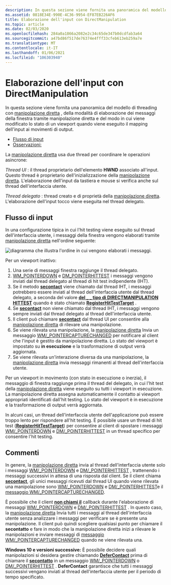 ```yaml
---
description: In questa sezione viene fornita una panoramica del modello di threading con manipolazione diretta, della modalità di elaborazione dei messaggi della finestra tramite manipolazione diretta e del modo in cui viene modificato lo stato di un viewport quando viene eseguito il mapping dell'input ai movimenti di output.
ms.assetid: 0818E34E-990E-4C36-9954-EF87EB226AF6
title: Elaborazione dell'input con DirectManipulation
ms.topic: article
ms.date: 02/03/2020
ms.openlocfilehash: 284a0a1866a2082e2c34c65de347b0dcdfab3a64
ms.sourcegitcommit: a47bd86f517de76374e4fff33cfeb613eb259a7e
ms.translationtype: MT
ms.contentlocale: it-IT
ms.lasthandoff: 01/06/2021
ms.locfileid: "106303940"
---
```

# <a name="processing-input-with-directmanipulation"></a>Elaborazione dell'input con DirectManipulation

In questa sezione viene fornita una panoramica del modello di threading con [manipolazione diretta](direct-manipulation-portal.md) , della modalità di elaborazione dei messaggi della finestra tramite manipolazione diretta e del modo in cui viene modificato lo stato di un viewport quando viene eseguito il mapping dell'input ai movimenti di output.

- [Flusso di input](#input-flow)
- [Osservazioni:](#remarks)

La [manipolazione diretta](direct-manipulation-portal.md) usa due thread per coordinare le operazioni asincrone:

*Thread UI* : il thread proprietario dell'elemento **HWND** associato all'input. Questo thread è proprietario dell'inizializzazione della [manipolazione diretta](direct-manipulation-portal.md). L'elaborazione dell'input da tastiera e mouse si verifica anche sul thread dell'interfaccia utente.

*Thread delegato* : thread creato e di proprietà della [manipolazione diretta](direct-manipulation-portal.md). L'elaborazione dell'input tocco viene eseguita nel thread delegato.

## <a name="input-flow"></a>Flusso di input

In una configurazione tipica in cui l'hit testing viene eseguito sul thread dell'interfaccia utente, i messaggi della finestra vengono elaborati tramite [manipolazione diretta](direct-manipulation-portal.md) nell'ordine seguente:

![diagramma che illustra l'ordine in cui vengono elaborati i messaggi.](images/inputprocessing.png)

Per un viewport inattivo:

1. Una serie di messaggi finestra raggiunge il thread delegato.
2. [WM_POINTERDOWN](../inputmsg/wm-pointerdown.md) e [DM_POINTERHITTEST](../inputmsg/dm-pointerhittest.md) i messaggi vengono inviati dal thread delegato al thread di hit test indipendente (IHT).
3. Se il metodo [**secontact**](/windows/win32/api/DirectManipulation/nf-directmanipulation-idirectmanipulationviewport-setcontact) viene chiamato dal thread IHT, i messaggi potrebbero essere inviati al thread dell'interfaccia utente dal thread delegato, a seconda del valore [**del \_ \_ tipo di DIRECTMANIPULATION HITTEST**](/windows/win32/api/directmanipulation/ne-directmanipulation-directmanipulation_hittest_type) quando è stato chiamato [**RegisterHitTestTarget**](/windows/win32/api/DirectManipulation/nf-directmanipulation-idirectmanipulationmanager-registerhittesttarget) .
4. Se [**secontact**](/windows/win32/api/DirectManipulation/nf-directmanipulation-idirectmanipulationviewport-setcontact) non viene chiamato dal thread IHT, i messaggi vengono sempre inviati dal thread delegato al thread dell'interfaccia utente.
5. Il client può chiamare [**secontact**](/windows/win32/api/DirectManipulation/nf-directmanipulation-idirectmanipulationviewport-setcontact) dal thread UI per consentire alla [manipolazione diretta](direct-manipulation-portal.md) di rilevare una manipolazione.
6. Se viene rilevata una manipolazione, la [manipolazione diretta](direct-manipulation-portal.md) Invia un messaggio [WM/_POINTERCAPTURECHANGED](../inputmsg/wm-pointercapturechanged.md) per notificare al client che l'input è gestito da manipolazione diretta. Lo stato del viewport è impostato su **in esecuzione** e la trasformazione di output verrà aggiornata.
7. Se viene rilevata un'interazione diversa da una manipolazione, la [manipolazione diretta](direct-manipulation-portal.md) invia messaggi rimanenti al thread dell'interfaccia utente.

Per un viewport in movimento (con stato in esecuzione o inerzia), il messaggio di finestra raggiunge prima il thread del delegato, in cui l'hit test della [manipolazione diretta](direct-manipulation-portal.md) viene eseguito su tutti i viewport in esecuzione. La manipolazione diretta assegna automaticamente il contatto ai viewport appropriati identificati dall'hit testing. Lo stato del viewport è in esecuzione e la trasformazione di output verrà aggiornata.

In alcuni casi, un thread dell'interfaccia utente dell'applicazione può essere troppo lento per rispondere all'hit testing. È possibile usare un thread di hit test ([**RegisterHitTestTarget**](/windows/win32/api/DirectManipulation/nf-directmanipulation-idirectmanipulationmanager-registerhittesttarget)) per consentire al client di spostare i messaggi [WM/_POINTERDOWN](../inputmsg/wm-pointerdown.md) e [DM/_POINTERHITTEST](../inputmsg/dm-pointerhittest.md) in un thread specifico per consentire l'hit testing.

## <a name="remarks"></a>Commenti

In genere, la [manipolazione diretta](direct-manipulation-portal.md) invia al thread dell'interfaccia utente solo i messaggi [WM/_POINTERDOWN](../inputmsg/wm-pointerdown.md) e [DM/_POINTERHITTEST](../inputmsg/dm-pointerhittest.md) , trattenendo i messaggi successivi in attesa di una risposta dal client. Se il client chiama [**secontact**](/windows/win32/api/DirectManipulation/nf-directmanipulation-idirectmanipulationviewport-setcontact), gli unici messaggi ricevuti dal thread UI quando viene rilevata una manipolazione sono [WM/_POINTERDOWN](../inputmsg/wm-pointerdown.md) e [DM/_POINTERHITTEST](../inputmsg/dm-pointerhittest.md)e il [messaggio WM/_POINTERCAPTURECHANGED](../inputmsg/wm-pointercapturechanged.md).

È possibile che il client [**non chiami il**](/windows/win32/api/DirectManipulation/nf-directmanipulation-idirectmanipulationviewport-setcontact) callback durante l'elaborazione di messaggi [WM/_POINTERDOWN](../inputmsg/wm-pointerdown.md) e [DM/_POINTERHITTEST](../inputmsg/dm-pointerhittest.md) . In questo caso, la [manipolazione diretta](direct-manipulation-portal.md) Invia tutti i messaggi al thread dell'interfaccia utente senza analizzare i messaggi per verificare se è presente una manipolazione. Il client può quindi scegliere qualsiasi punto per chiamare il **secontatto** e fare in modo che la manipolazione diretta inizi a rilevare le manipolazioni e inviare messaggi di [messaggio WM/_POINTERCAPTURECHANGED](../inputmsg/wm-pointercapturechanged.md) quando ne viene rilevata una.

**Windows 10 e versioni successive:** È possibile decidere quali manipolazioni si desidera gestire chiamando [**DeferContact**](/windows/win32/api/DirectManipulation/nf-directmanipulation-idirectmanipulationdefercontactservice-defercontact) prima di chiamare il [**secontatto**](/windows/win32/api/DirectManipulation/nf-directmanipulation-idirectmanipulationviewport-setcontact) in un messaggio [WM/_POINTERDOWN](../inputmsg/wm-pointerdown.md) o [DM/_POINTERHITTEST](../inputmsg/dm-pointerhittest.md) . **DeferContact** garantisce che tutti i messaggi successivi vengano inviati al thread dell'interfaccia utente per il periodo di tempo specificato.
